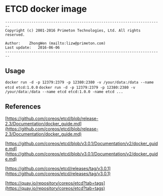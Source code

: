 # ETCD docker image  
  
`------------------------------------------------------------------------`  
`Copyright (c) 2001-2016 Primeton Technologies, Ltd. All rights reserved.`  
  
`Author:	ZhongWen (mailto:lizw@primeton.com)`  
`Last update:	2016-06-06`  
`------------------------------------------------------------------------`  
  
## Usage  
  
`docker run -d -p 12379:2379 -p 12380:2380 -v /your/data:/data --name etcd etcd:1.0.0`
`docker run -d -p 12379:2379 -p 12380:2380 -v /your/data:/data --name etcd etcd:1.0.0 -name etcd ...`
  
## References  
  
[https://github.com/coreos/etcd/blob/release-2.3/Documentation/docker_guide.md](https://github.com/coreos/etcd/blob/release-2.3/Documentation/docker_guide.md)  
  
[https://github.com/coreos/etcd/blob/v3.0.1/Documentation/v2/docker_guide.md](https://github.com/coreos/etcd/blob/v3.0.1/Documentation/v2/docker_guide.md)  
  
[https://github.com/coreos/etcd/releases/tag/v3.0.1](https://github.com/coreos/etcd/releases/tag/v3.0.1)  
  
[https://quay.io/repository/coreos/etcd?tab=tags](https://quay.io/repository/coreos/etcd?tab=tags)  
  